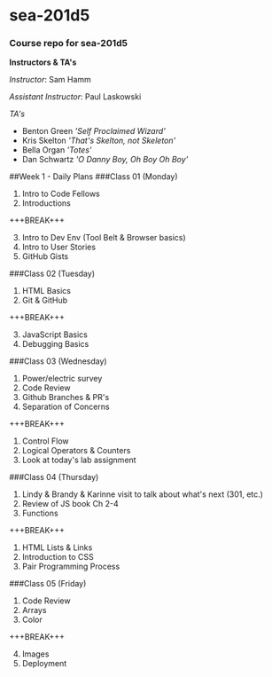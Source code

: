 # sea-201d5
### Course repo for sea-201d5
**Instructors & TA's**

*Instructor*: Sam Hamm

*Assistant Instructor*: Paul Laskowski

*TA's*
- Benton Green *'Self Proclaimed Wizard'*
- Kris Skelton *'That's Skelton, not Skeleton'*
- Bella Organ *'Totes'*
- Dan Schwartz *'O Danny Boy, Oh Boy Oh Boy'*

##Week 1 - Daily Plans
###Class 01 (Monday)
1. Intro to Code Fellows
2. Introductions

+++BREAK+++

3. Intro to Dev Env (Tool Belt & Browser basics)
4. Intro to User Stories
5. GitHub Gists

###Class 02 (Tuesday)
1. HTML Basics
2. Git & GitHub

+++BREAK+++

3. JavaScript Basics
4. Debugging Basics

###Class 03 (Wednesday)
1. Power/electric survey
2. Code Review
3. Github Branches & PR's
4. Separation of Concerns

+++BREAK+++

1. Control Flow
2. Logical Operators & Counters
3. Look at today's lab assignment



###Class 04 (Thursday)
1. Lindy & Brandy & Karinne visit to talk about what's next (301, etc.)
2. Review of JS book Ch 2-4
3. Functions

+++BREAK+++

1. HTML Lists & Links
2. Introduction to CSS
3. Pair Programming Process




###Class 05 (Friday)
1. Code Review
2. Arrays
3. Color

+++BREAK+++

4. Images
5. Deployment
